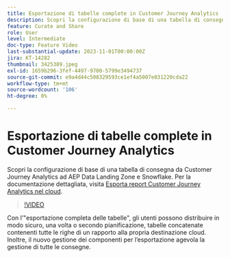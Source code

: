 ```yaml
---
title: Esportazione di tabelle complete in Customer Journey Analytics
description: Scopri la configurazione di base di una tabella di consegna da Customer Journey Analytics ad AEP Data Landing Zone e Snowflake.
feature: Curate and Share
role: User
level: Intermediate
doc-type: Feature Video
last-substantial-update: 2023-11-01T00:00:00Z
jira: KT-14282
thumbnail: 3425389.jpeg
exl-id: 1659b296-3fef-4497-9700-5799e3494737
source-git-commit: e9a4d44c508329593ce1ef4a5007e031220cda22
workflow-type: tm+mt
source-wordcount: '106'
ht-degree: 0%

---
```


# Esportazione di tabelle complete in Customer Journey Analytics

Scopri la configurazione di base di una tabella di consegna da Customer Journey Analytics ad AEP Data Landing Zone e Snowflake. Per la documentazione dettagliata, visita [Esporta report Customer Journey Analytics nel cloud](https://experienceleague.adobe.com/docs/analytics-platform/using/cja-workspace/export/export-cloud.html?lang=it).

>[!VIDEO](https://video.tv.adobe.com/v/3425389/?learn=on)

Con l’&quot;esportazione completa delle tabelle&quot;, gli utenti possono distribuire in modo sicuro, una volta o secondo pianificazione, tabelle concatenate contenenti tutte le righe di un rapporto alla propria destinazione cloud.  Inoltre, il nuovo gestione dei componenti per l’esportazione agevola la gestione di tutte le consegne.
